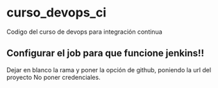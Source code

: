 # curso_devops_ci
Codigo del curso de devops para integración continua
## Configurar el job para que funcione jenkins!!
Dejar en blanco la rama y poner la opción de github, poniendo la url del proyecto
No poner credenciales.
